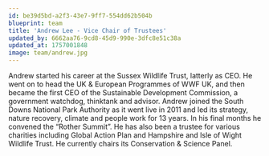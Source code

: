 ```yaml
---
id: be39d5bd-a2f3-43e7-9ff7-554dd62b504b
blueprint: team
title: 'Andrew Lee - Vice Chair of Trustees'
updated_by: 6662aa76-9cd8-45d9-990e-3dfc8e51c38a
updated_at: 1757001848
image: team/andrew.jpg
---
```

Andrew started his career at the Sussex Wildlife Trust, latterly as CEO.  He went on to head the UK & European Programmes of WWF UK, and then became the first CEO of the Sustainable Development Commission, a government watchdog, thinktank and advisor. Andrew joined the South Downs National Park Authority as it went live in 2011 and led its strategy, nature recovery, climate and people work for 13 years.  In his final months he convened the “Rother Summit”.  He has also been a trustee for various charities including Global Action Plan and Hampshire and Isle of Wight Wildlife Trust.  He currently chairs its Conservation & Science Panel.
